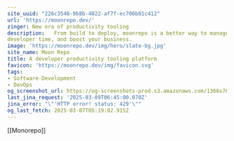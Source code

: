 ```yaml
---
site_uuid: "226c3548-9b8b-4022-af7f-ec706b81c412"
url: 'https://moonrepo.dev/'
zinger: New era of productivity tooling
description:   From build to deploy, moonrepo is a better way to manage codebases, save
developer time, and boost your business.
image: 'https://moonrepo.dev/img/hero/slate-bg.jpg'
site_name: Moon Repo
title: A developer productivity tooling platform
favicon: 'https://moonrepo.dev/img/favicon.svg'
tags:
- Software-Development
- DevOps
og_screenshot_url: https://og-screenshots-prod.s3.amazonaws.com/1366x768/80/false/405b8ebe7b8621787f1a05ec0188aaef55eb8d986b8a8e888ea69df30d3ffe20.jpeg
last_jina_request: '2025-03-09T06:45:00.070Z'
jina_error: "\"'HTTP error! status: 429'\""
og_last_fetch: 2025-03-07T05:19:02.915Z
---
```

[[Monorepo]]
